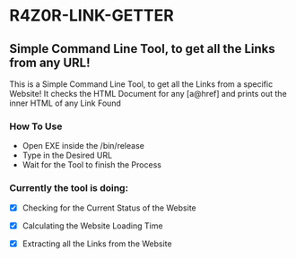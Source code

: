 # R4Z0R-LINK-GETTER
## Simple Command Line Tool, to get all the Links from any URL!

This is a Simple Command Line Tool, to get all the Links from a specific Website! 
It checks the HTML Document for any [a@href] and prints out the inner HTML of any Link Found

### How To Use

- Open EXE inside the /bin/release
- Type in the Desired URL
- Wait for the Tool to finish the Process

### Currently the tool is doing: 

- [X] Checking for the Current Status of the Website
- [x] Calculating the Website Loading Time
- [x] Extracting all the Links from the Website



